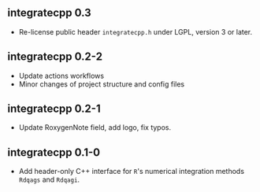 ## integratecpp 0.3 <!-- markdownlint-disable-line MD041 -->

- Re-license public header `integratecpp.h` under LGPL, version 3 or later.

## integratecpp 0.2-2

- Update actions workflows
- Minor changes of project structure and config files

## integratecpp 0.2-1

- Update RoxygenNote field, add logo, fix typos.

## integratecpp 0.1-0

- Add header-only C++ interface for `R`'s numerical integration methods `Rdqags`
  and `Rdqagi`.
